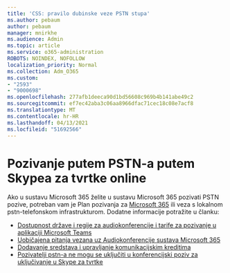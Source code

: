```yaml
---
title: 'CSS: pravilo dubinske veze PSTN stupa'
ms.author: pebaum
author: pebaum
manager: mnirkhe
ms.audience: Admin
ms.topic: article
ms.service: o365-administration
ROBOTS: NOINDEX, NOFOLLOW
localization_priority: Normal
ms.collection: Adm_O365
ms.custom:
- "2593"
- "9000698"
ms.openlocfilehash: 277afb1deeca90d1bd56608c969b4b141abe49c2
ms.sourcegitcommit: ef7ec42aba3c06aa8966dfac71cec18c08e7acf8
ms.translationtype: MT
ms.contentlocale: hr-HR
ms.lasthandoff: 04/13/2021
ms.locfileid: "51692566"
---
```

# <a name="pstn-calling-with-skype-for-business-online"></a>Pozivanje putem PSTN-a putem Skypea za tvrtke online

Ako u sustavu Microsoft 365 želite u sustavu Microsoft 365 pozivati PSTN pozive, potreban vam je Plan pozivanja za [Microsoft 365](https://docs.microsoft.com/microsoftteams/what-is-phone-system-in-office-365#more-about-calling-plans) ili veza s lokalnom pstn-telefonskom infrastrukturom. Dodatne informacije potražite u članku:

- [Dostupnost države i regije za audiokonferencije i tarife za pozivanje u aplikaciji Microsoft Teams](https://docs.microsoft.com/microsoftteams/country-and-region-availability-for-audio-conferencing-and-calling-plans/country-and-region-availability-for-audio-conferencing-and-calling-plans)
- [Uobičajena pitanja vezana uz Audiokonferencije sustava Microsoft 365](https://docs.microsoft.com/microsoftteams/audio-conferencing-common-questions)
- [Dodavanje sredstava i upravljanje komunikacijskim kreditima](https://docs.microsoft.com/microsoftteams/add-funds-and-manage-communications-credits)
- [Pozivatelji pstn-a ne mogu se uključiti u konferencijski poziv za uključivanje u Skype za tvrtke](https://docs.microsoft.com/SkypeForBusiness/troubleshoot/online-conferencing/pstn-callers-cant-join-dial-in-call)
